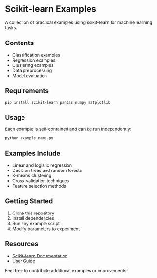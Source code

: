 # Scikit-learn Examples

A collection of practical examples using scikit-learn for machine learning tasks.

## Contents

- Classification examples
- Regression examples  
- Clustering examples
- Data preprocessing
- Model evaluation

## Requirements

```bash
pip install scikit-learn pandas numpy matplotlib
```

## Usage

Each example is self-contained and can be run independently:

```bash
python example_name.py
```

## Examples Include

- Linear and logistic regression
- Decision trees and random forests
- K-means clustering
- Cross-validation techniques
- Feature selection methods

## Getting Started

1. Clone this repository
2. Install dependencies
3. Run any example script
4. Modify parameters to experiment

## Resources

- [Scikit-learn Documentation](https://scikit-learn.org/)
- [User Guide](https://scikit-learn.org/stable/user_guide.html)

Feel free to contribute additional examples or improvements!
